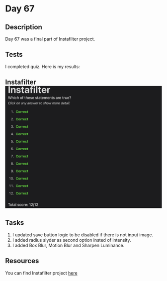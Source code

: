 # Day 67

## Description

Day 67 was a final part of Instafilter project.

## Tests

I completed quiz.
Here is my results:

**Instafilter**
![Instafilter tests result](/Resources/Day_67/Results/Instafilter.png)
------

## Tasks

1. I updated save button logic to be disabled if there is not input image.
2. I added radius slyder as second option insted of intensity.
3. I added Box Blur, Motion Blur and Sharpen Luminance.

## Resources

You can find Instafilter project [here](/Sources/Instafilter/)